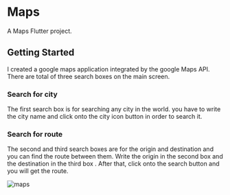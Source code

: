 # Maps

A Maps Flutter project.

## Getting Started
I created a google maps application integrated by the google Maps API. There are total of three search boxes on the main screen.

### Search for city

The first search box is for searching any city in the world. you have to write the city name and click onto the city icon button in order to search it.

### Search for route
The second and third search boxes are for the origin and destination and you can find the route between them. Write the origin in the second box and the destination in the third box . After that, click onto the search button and you will get the route.

![maps](https://github.com/alimnsr1154/google_maps_flutter/assets/110721237/8188ab6a-6566-499a-84f4-f5f1feb47be5)
